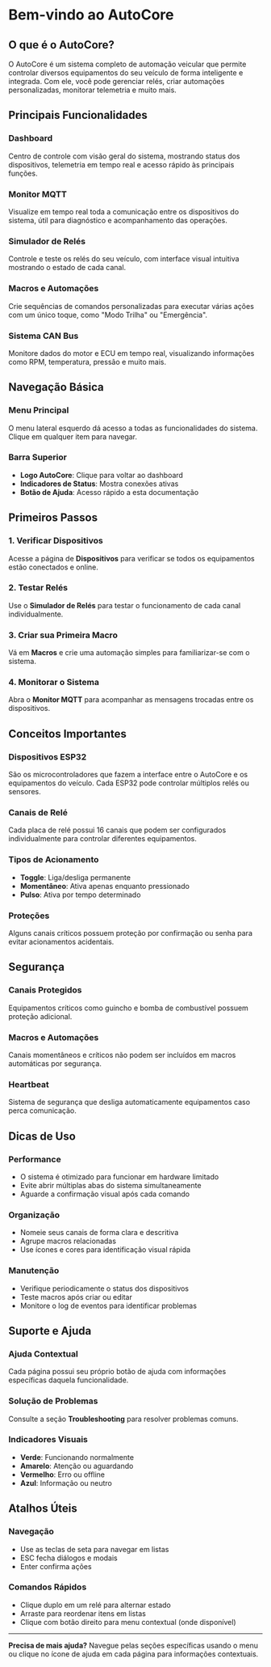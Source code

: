 # Bem-vindo ao AutoCore

## O que é o AutoCore?

O AutoCore é um sistema completo de automação veicular que permite controlar diversos equipamentos do seu veículo de forma inteligente e integrada. Com ele, você pode gerenciar relés, criar automações personalizadas, monitorar telemetria e muito mais.

## Principais Funcionalidades

### Dashboard
Centro de controle com visão geral do sistema, mostrando status dos dispositivos, telemetria em tempo real e acesso rápido às principais funções.

### Monitor MQTT
Visualize em tempo real toda a comunicação entre os dispositivos do sistema, útil para diagnóstico e acompanhamento das operações.

### Simulador de Relés
Controle e teste os relés do seu veículo, com interface visual intuitiva mostrando o estado de cada canal.

### Macros e Automações
Crie sequências de comandos personalizadas para executar várias ações com um único toque, como "Modo Trilha" ou "Emergência".

### Sistema CAN Bus
Monitore dados do motor e ECU em tempo real, visualizando informações como RPM, temperatura, pressão e muito mais.

## Navegação Básica

### Menu Principal
O menu lateral esquerdo dá acesso a todas as funcionalidades do sistema. Clique em qualquer item para navegar.

### Barra Superior
- **Logo AutoCore**: Clique para voltar ao dashboard
- **Indicadores de Status**: Mostra conexões ativas
- **Botão de Ajuda**: Acesso rápido a esta documentação

## Primeiros Passos

### 1. Verificar Dispositivos
Acesse a página de **Dispositivos** para verificar se todos os equipamentos estão conectados e online.

### 2. Testar Relés
Use o **Simulador de Relés** para testar o funcionamento de cada canal individualmente.

### 3. Criar sua Primeira Macro
Vá em **Macros** e crie uma automação simples para familiarizar-se com o sistema.

### 4. Monitorar o Sistema
Abra o **Monitor MQTT** para acompanhar as mensagens trocadas entre os dispositivos.

## Conceitos Importantes

### Dispositivos ESP32
São os microcontroladores que fazem a interface entre o AutoCore e os equipamentos do veículo. Cada ESP32 pode controlar múltiplos relés ou sensores.

### Canais de Relé
Cada placa de relé possui 16 canais que podem ser configurados individualmente para controlar diferentes equipamentos.

### Tipos de Acionamento
- **Toggle**: Liga/desliga permanente
- **Momentâneo**: Ativa apenas enquanto pressionado
- **Pulso**: Ativa por tempo determinado

### Proteções
Alguns canais críticos possuem proteção por confirmação ou senha para evitar acionamentos acidentais.

## Segurança

### Canais Protegidos
Equipamentos críticos como guincho e bomba de combustível possuem proteção adicional.

### Macros e Automações
Canais momentâneos e críticos não podem ser incluídos em macros automáticas por segurança.

### Heartbeat
Sistema de segurança que desliga automaticamente equipamentos caso perca comunicação.

## Dicas de Uso

### Performance
- O sistema é otimizado para funcionar em hardware limitado
- Evite abrir múltiplas abas do sistema simultaneamente
- Aguarde a confirmação visual após cada comando

### Organização
- Nomeie seus canais de forma clara e descritiva
- Agrupe macros relacionadas
- Use ícones e cores para identificação visual rápida

### Manutenção
- Verifique periodicamente o status dos dispositivos
- Teste macros após criar ou editar
- Monitore o log de eventos para identificar problemas

## Suporte e Ajuda

### Ajuda Contextual
Cada página possui seu próprio botão de ajuda com informações específicas daquela funcionalidade.

### Solução de Problemas
Consulte a seção **Troubleshooting** para resolver problemas comuns.

### Indicadores Visuais
- **Verde**: Funcionando normalmente
- **Amarelo**: Atenção ou aguardando
- **Vermelho**: Erro ou offline
- **Azul**: Informação ou neutro

## Atalhos Úteis

### Navegação
- Use as teclas de seta para navegar em listas
- ESC fecha diálogos e modais
- Enter confirma ações

### Comandos Rápidos
- Clique duplo em um relé para alternar estado
- Arraste para reordenar itens em listas
- Clique com botão direito para menu contextual (onde disponível)

---

**Precisa de mais ajuda?**
Navegue pelas seções específicas usando o menu ou clique no ícone de ajuda em cada página para informações contextuais.